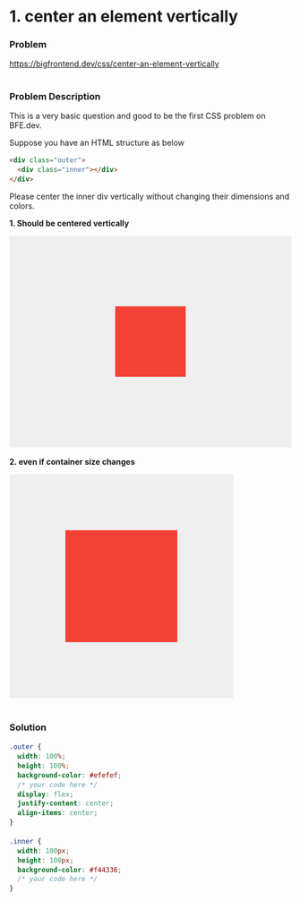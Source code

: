 # 1. center an element vertically

### Problem

https://bigfrontend.dev/css/center-an-element-vertically

#

### Problem Description

This is a very basic question and good to be the first CSS problem on BFE.dev.

Suppose you have an HTML structure as below

```html
<div class="outer">
  <div class="inner"></div>
</div>
```

Please center the inner div vertically without changing their dimensions and colors.

**1. Should be centered vertically**

![result_1](result-1.png)

**2. even if container size changes**

![result_2](result-2.png)

#

### Solution

```css
.outer {
  width: 100%;
  height: 100%;
  background-color: #efefef;
  /* your code here */
  display: flex;
  justify-content: center;
  align-items: center;
}

.inner {
  width: 100px;
  height: 100px;
  background-color: #f44336;
  /* your code here */
}
```
